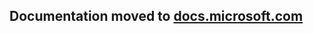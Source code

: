 ## **Documentation moved to [docs.microsoft.com](https://docs.microsoft.com/azure/active-directory/develop/msal-net-xamarin-android-considerations)**
